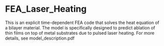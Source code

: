 # FEA_Laser_Heating
This is an explicit time-dependent FEA code that solves the heat equation of a bilayer material. The model is specifically designed to predict ablation of thin films on top of metal substrates due to pulsed laser heating.
For more details, see model_description.pdf
